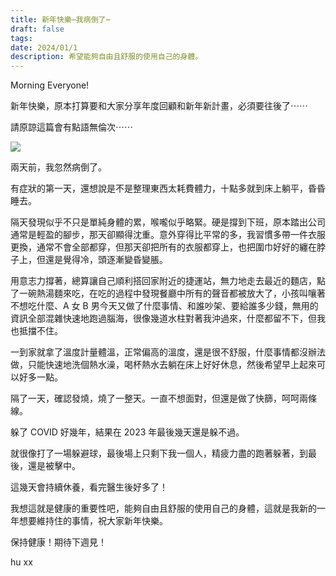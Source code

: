 ```yaml
---
title: 新年快樂⋯我病倒了⋯
draft: false
tags: 
date: 2024/01/1
description: 希望能夠自由且舒服的使用自己的身體。
---
```

Morning Everyone!

新年快樂，原本打算要和大家分享年度回顧和新年新計畫，必須要往後了⋯⋯

請原諒這篇會有點語無倫次⋯⋯

![](https://media.tenor.com/IAalkR60VzYAAAAC/covid19alert-coronavirus.gif)

兩天前，我忽然病倒了。

有症狀的第一天，還想說是不是整理東西太耗費體力，十點多就到床上躺平，昏昏睡去。

隔天發現似乎不只是單純身體的累，喉嚨似乎略緊。硬是撐到下班，原本踏出公司通常是輕盈的腳步，那天卻顯得沈重。意外穿得比平常的多，我習慣多帶一件衣服更換，通常不會全部都穿，但那天卻把所有的衣服都穿上，也把圍巾好好的纏在脖子上，但還是覺得冷，頭逐漸變昏變脹。

用意志力撐著，總算讓自己順利搭回家附近的捷運站，無力地走去最近的麵店，點了一碗熱湯麵來吃，在吃的過程中發現餐廳中所有的聲音都被放大了，小孩叫嚷著不想吃什麼、A 女 B 男今天又做了什麼事情、和誰吵架、要給誰多少錢，無用的資訊全部混雜快速地跑過腦海，很像幾道水柱對著我沖過來，什麼都留不下，但我也抵擋不住。

一到家就拿了溫度計量體溫，正常偏高的溫度，還是很不舒服，什麼事情都沒辦法做，只能快速地洗個熱水澡，喝杯熱水去躺在床上好好休息，然後希望早上起來可以好多一點。

隔了一天，確認發燒，燒了一整天。一直不想面對，但還是做了快篩，呵呵兩條線。

躲了 COVID 好幾年，結果在 2023 年最後幾天還是躲不過。

就很像打了一場躲避球，最後場上只剩下我一個人，精疲力盡的跑著躲著，到最後，還是被擊中。

這幾天會持續休養，看完醫生後好多了！

我想這就是健康的重要性吧，能夠自由且舒服的使用自己的身體，這就是我新的一年想要維持住的事情，祝大家新年快樂。

保持健康！期待下週見！

hu xx